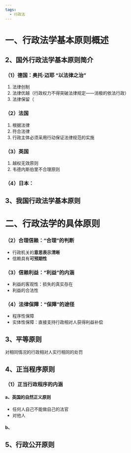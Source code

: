 ```yaml
---
tags:
  - 行政法
---
```

# 一、行政法学基本原则概述
## 2、国外行政法学基本原则简介
### （1）德国：奥托·迈耶 “以法律之治”
1. 法律创制
2. 法律优越（行政权力不得突破法律规定——消极的依法行政）
3. 法律保留（
### （2）法国
1. 根据法律
2. 符合法律
3. 行政主体必须采用行动保证法律规范的实施
### （3）英国
1. 越权无效原则
2. 韦德内斯伯里不合理原则
### （4）日本：

## 3、我国行政法学基本原则

# 二、行政法学的具体原则
### （2）合理信赖：“合理”的判断
- 行政机关的**意思表示清晰**
- 信赖具有**可预期性**
### （3）信赖利益：“利益”的内涵
- 利益的客观性：损失的真实存在
- 利益的合法性
### （4）法律保障：“保障”的途径
- 程序性保障
- 实体性保障：直接支持行政相对人获得利益补偿
## 3、平等原则
对相同情况的行政相对人实行相同的处罚
## 4、正当程序原则
### （1）正当行政程序的内涵
#### a、英国的自然正义原则
- 任何人自己不能做自己的法官
- 对他人
#### b、

## 5、行政公开原则
